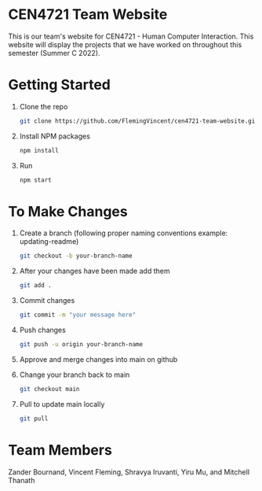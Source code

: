 # CEN4721 Team Website

This is our team's website for CEN4721 - Human Computer Interaction. This website will display the projects that we have worked on throughout this semester (Summer C 2022).

# Getting Started

1. Clone the repo
   ```sh
   git clone https://github.com/FlemingVincent/cen4721-team-website.git
   ```
2. Install NPM packages
   ```sh
   npm install
   ```
3. Run
   ```sh
   npm start
   ```

# To Make Changes

1. Create a branch (following proper naming conventions example: updating-readme)
   ```sh
   git checkout -b your-branch-name
   ```
2. After your changes have been made add them
   ```sh
   git add .
   ```
3. Commit changes
   ```sh
   git commit -m "your message here"
   ```
4. Push changes
   ```sh
   git push -u origin your-branch-name
   ```
5. Approve and merge changes into main on github

6. Change your branch back to main
   ```sh
   git checkout main
   ```
7. Pull to update main locally
   ```sh
   git pull
   ```

# Team Members

Zander Bournand, Vincent Fleming, Shravya Iruvanti, Yiru Mu, and Mitchell Thanath

